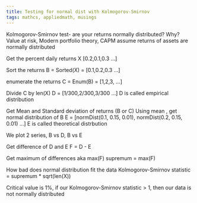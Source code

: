 ```yaml
---
title: Testing for normal dist with Kolmogorov-Smirnov
tags: mathcs, appliedmath, musings
---
```






Kolmogorov-Smirnov test- are your returns normally distributed?
Why?
Value at risk, Modern portfolio theory, CAPM assume returns of assets are normally distributed

Get the percent daily returns
X [0.2,0.1,0.3 ...]

Sort the returns 
B = Sorted(X) = [0.1,0.2,0.3 ...]

enumerate the returns 
C = Enum(B) = [1,2,3, ...]

Divide C by len(X)
D = [1/300,2/300,3/300 ...] 
D  is called empirical distribution

Get Mean and Standard deviation of returns (B or C)
Using mean , get normal distribution of B
E = [normDist(0.1, 0.15, 0.01), normDist(0.2, 0.15, 0.01) ...]
E is called theoretical distrbution

We plot 2 series, B vs D, B vs E

Get difference of D and E
F = D - E 

Get maximum of differences aka max(F)
supremum = max(F)

How bad does normal distribution fit the data
Kolmogorov-Smirnov statistic = supremum * sqrt(len(X))

Critical value is 1%, if our Kolmogorov-Smirnov statistic > 1, then our data is not normally distributed